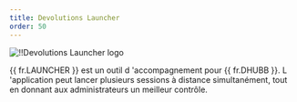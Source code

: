 ```yaml
---
title: Devolutions Launcher
order: 50
---
```

![!!Devolutions Launcher logo](https://webdevolutions.blob.core.windows.net/images/projects/launcher/logos/launcher-color-shadow.svg)  

{{ fr.LAUNCHER }} est un outil d 'accompagnement pour {{ fr.DHUBB }}. L 'application peut lancer plusieurs sessions à distance simultanément, tout en donnant aux administrateurs un meilleur contrôle. 
